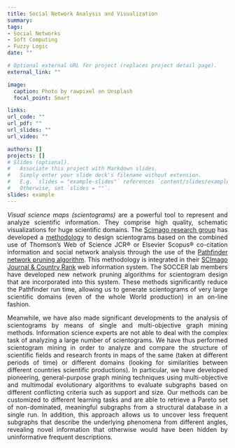 ```yaml
---
title: Social Network Analysis and Visualization
summary:  
tags:
- Social Networks
- Soft Computing
- Fuzzy Logic
date: ""

# Optional external URL for project (replaces project detail page).
external_link: ""

image:
  caption: Photo by rawpixel on Unsplash
  focal_point: Smart

links: 
url_code: ""
url_pdf: ""
url_slides: ""
url_video: ""

authors: []
projects: []
# Slides (optional).
#   Associate this project with Markdown slides.
#   Simply enter your slide deck's filename without extension.
#   E.g. `slides = "example-slides"` references `content/slides/example-slides.md`.
#   Otherwise, set `slides = ""`.
slides: example
---
```


<div style="text-align: justify">
<i>Visual science maps (scientograms)</i> are a powerful tool to represent and analyze scientific information. They comprise high quality, schematic visualizations for huge scientific domains. The <a class="one" href="http://www.scimago.es/">Scimago research group</a> has developed a <a class="one" href="http://www.scimagojr.com/mapgen.php">methodology</a> to design scientograms based on the combined use of Thomson’s Web of Science JCR® or Elsevier Scopus® co-citation information and social network analysis through the use of the <a class="one" href="http://en.wikipedia.org/wiki/Pathfinder_network">Pathfinder network pruning algorithm</a>. 
This methodology is integrated in their <a class="one" href="http://www.scimagojr.com/">SCImago Journal & Country Rank</a> web information system. The SOCCER lab members have developed new network pruning algorithms for scientogram design that are incorporated into this system. These methods significantly reduce the Pathfinder run time, allowing us to generate scientograms of very large scientific domains (even of the whole World production) in an on-line fashion.<br>

Meanwhile, we have also made significant developments to the analysis of scientograms by means of single and multi-objective graph mining methods. Information science experts are not able to deal with the complex task of analyzing a large number of scientograms. We have thus performed scientogram mining in order to analyze and compare the structure of scientific fields and research fronts in maps of the same (taken at different periods of time) or different domains (looking for similarities between different countries scientific productions). In particular, we have developed pioneering, general-purpose graph mining techniques using multi-objective and multimodal evolutionary algorithms to evaluate subgraphs based on different conflicting criteria such as support and size. Our methods can be customized to different learning tasks and are able to retrieve a Pareto set of non-dominated, meaningful subgraphs from a structural database in a single run. In addition, this approach allows us to uncover less frequent subgraphs that describe the underlying phenomena from different angles, revealing novel information that otherwise would have been hidden by uninformative frequent descriptions.
</div>